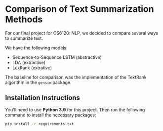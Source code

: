 # Comparison of Text Summarization Methods

For our final project for CS6120: NLP, we decided to compare several ways to summarize text.

We have the following models:
- Sequence-to-Sequence LSTM (abstractive)
- LDA (extractive)
- LexRank (extrative)

The baseline for comparison was the implementation of the TextRank algorithm in the `gensim` package.


## Installation Instructions
You'll need to use __Python 3.9__ for this project.
Then run the following command to install the necessary packages:

```sh
pip install -r requirements.txt
```

